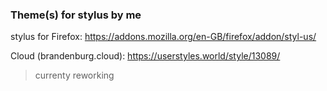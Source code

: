 ### Theme(s) for stylus by me

stylus for Firefox: https://addons.mozilla.org/en-GB/firefox/addon/styl-us/

Cloud (brandenburg.cloud):
https://userstyles.world/style/13089/

> currenty reworking
